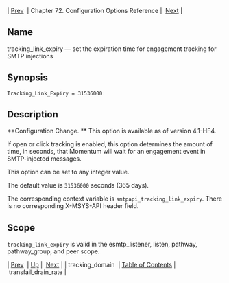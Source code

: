 | [Prev](config.tracking_domain)  | Chapter 72. Configuration Options Reference |  [Next](conf.ref.transfail_drain_rate) |

<a name="config.tracking_link_expiry"></a>
## Name

tracking_link_expiry — set the expiration time for engagement tracking for SMTP injections

## Synopsis

`Tracking_Link_Expiry = 31536000`

<a name="idp27195200"></a>
## Description

**Configuration Change. ** This option is available as of version 4.1-HF4.

If open or click tracking is enabled, this option determines the amount of time, in seconds, that Momentum will wait for an engagement event in SMTP-injected messages.

This option can be set to any integer value.

The default value is `31536000` seconds (365 days).

The corresponding context variable is `smtpapi_tracking_link_expiry`. There is no corresponding X-MSYS-API header field.

<a name="idp27201248"></a>
## Scope

`tracking_link_expiry` is valid in the esmtp_listener, listen, pathway, pathway_group, and peer scope.

| [Prev](config.tracking_domain)  | [Up](config.options.ref) |  [Next](conf.ref.transfail_drain_rate) |
| tracking_domain  | [Table of Contents](index) |  transfail_drain_rate |

